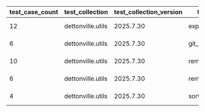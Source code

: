 | test_case_count | test_collection | test_collection_version | test_component | test_date | test_failed | test_details_link |
| --- | --- | --- | --- | --- | --- | --- |
| 12 | dettonville.utils | 2025.7.30 | export_dicts | 2025-08-02T02:54:33Z | False | [test details](./export_dicts/test.results/test-results.md) |
| 6 | dettonville.utils | 2025.7.30 | git_pacp | 2025-08-02T02:54:33Z | False | [test details](./git_pacp/test.results/test-results.md) |
| 10 | dettonville.utils | 2025.7.30 | remove_dict_keys | 2025-08-02T02:54:33Z | False | [test details](./remove_dict_keys/test.results/test-results.md) |
| 6 | dettonville.utils | 2025.7.30 | remove_sensitive_keys | 2025-08-02T02:54:33Z | False | [test details](./remove_sensitive_keys/test.results/test-results.md) |
| 4 | dettonville.utils | 2025.7.30 | sort_dict_list | 2025-08-02T02:54:33Z | False | [test details](./sort_dict_list/test.results/test-results.md) |
